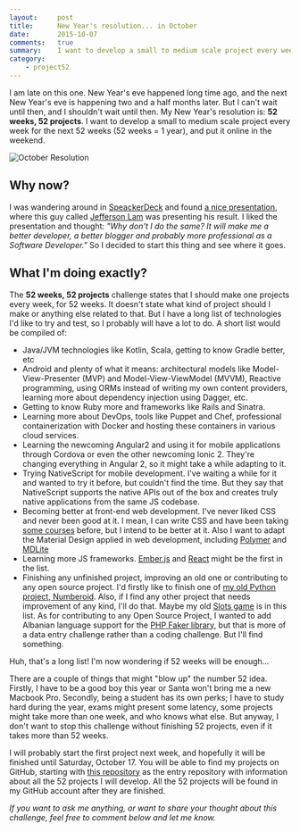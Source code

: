```yaml
---
layout:     post
title:      New Year's resolution... in October
date:       2015-10-07
comments:   true
summary:    I want to develop a small to medium scale project every week for the next 52 weeks (52 weeks = 1 year), and put it online in the weekend.
category:
    - project52
---
```


I am late on this one. New Year's eve happened long time ago, and the next New Year's eve is happening two and a half months later. But I can't wait until then, and I shouldn't wait until then. My New Year's resolution is: **52 weeks, 52 projects**. I want to develop a small to medium scale project every week for the next 52 weeks (52 weeks = 1 year), and put it online in the weekend.

![October Resolution](/images/20151007/00-resolution.jpeg)

## Why now?
I was wandering around in [SpeackerDeck](https://speakerdeck.com/) and found [a nice presentation](https://speakerdeck.com/jeffersonlam/reflections-from-52-weeks-52-projects), where this guy called [Jefferson Lam](http://jefferson.im/) was presenting his result. I liked the presentation and thought: _"Why don't I do the same? It will make me a better developer, a better blogger and probably more professional as a Software Developer."_ So I decided to start this thing and see where it goes. 

## What I'm doing exactly?
The **52 weeks, 52 projects** challenge states that I should make one projects every week, for 52 weeks. It doesn't state what kind of project should I make or anything else related to that. But I have a long list of technologies I'd like to try and test, so I probably will have a lot to do. A short list would be compiled of:

- Java/JVM technologies like Kotlin, Scala, getting to know Gradle better, etc
- Android and plenty of what it means: architectural models like Model-View-Presenter (MVP) and Model-View-ViewModel (MVVM), Reactive programming, using ORMs instead of writing my own content providers, learning more about dependency injection using Dagger, etc.
- Getting to know Ruby more and frameworks like Rails and Sinatra. 
- Learning more about DevOps, tools like Puppet and Chef, professional containerization with Docker and hosting these containers in various cloud services.
- Learning the newcoming Angular2 and using it for mobile applications through Cordova or even the other newcoming Ionic 2. They're changing everything in Angular 2, so it might take a while adapting to it.
- Trying NativeScript for mobile development. I've waiting a while for it and wanted to try it before, but couldn't find the time. But they say that NativeScript supports the native APIs out of the box and creates truly native applications from the same JS codebase.
- Becoming better at front-end web development. I've never liked CSS and never been good at it. I mean, I can write CSS and have been taking [some courses](https://aziflaj.github.io/my-first-website/) before, but I intend to be better at it. Also I want to adapt the Material Design applied in web development, including [Polymer](https://www.polymer-project.org/1.0/) and [MDLite](http://www.getmdl.io/)
- Learning more JS frameworks. [Ember.js](http://emberjs.com/) and [React](https://facebook.github.io/react/) might be the first in the list.
- Finishing any unfinished project, improving an old one or contributing to any open source project. I'd firstly like to finish one of [my old Python project, Numberoid](https://github.com/aziflaj/numberoid). Also, if I find any other project that needs improvement of any kind, I'll do that. Maybe my old [Slots game](https://github.com/aziflaj/slots) is in this list. As for contributing to any Open Source Project, I wanted to add Albanian language support for the [PHP Faker library](https://github.com/fzaninotto/Faker), but that is more of a data entry challenge rather than a coding challenge. But I'll find something.

Huh, that's a long list! I'm now wondering if 52 weeks will be enough...

There are a couple of things that might "blow up" the number 52 idea. Firstly, I have to be a good boy this year or Santa won't bring me a new Macbook Pro. Secondly, being a student has its own perks; I have to study hard during the year, exams might present some latency, some projects might take more than one week, and who knows what else. But anyway, I don't want to stop this challenge without finishing 52 projects, even if it takes more than 52 weeks.

I will probably start the first project next week, and hopefully it will be finished until Saturday, October 17. You will be able to find my projects on GitHub, starting with [this repository](https://github.com/aziflaj/52) as the entry repository with information about all the 52 projects I will develop. All the 52 projects will be found in my GitHub account after they are finished.

_If you want to ask me anything, or want to share your thought about this challenge, feel free to comment below and let me know._
